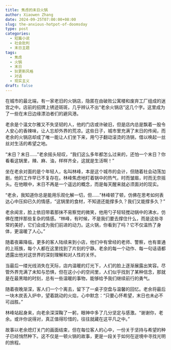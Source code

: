 ```yaml
---
title: 焦虑的末日火锅
author: Xiaowen Zhang
date: 2024-09-25T07:00:00+08:00
slug: the-anxious-hotpot-of-doomsday
type: post
categories:
  - 短篇小说
  - 社会批判
  - 末日主题
tags:
  - 焦虑
  - 火锅
  - 末日
  - 狄更斯风格
  - 对话
  - 现实主义
draft: false
---
```


在城市的最北端，有一家老旧的火锅店，隐匿在由破败公寓楼和废弃工厂组成的迷宫之中。店前的招牌上锈迹斑斑，几乎辨认不出“老余火锅店”这几个字。这里成为了一些在末日边缘漂泊者们的避风港。

老余是个温文尔雅又不失坚韧的人，他的门店或许破旧，但是店内总是飘着一股令人安心的香辣味，让人忘却外界的荒凉。这些日子，城市里充满了末日的传闻，而老余的火锅店却成了唯一能让人们坐下来，用勺子翻动滚烫的汤锅，借以唤起一丝丝对生活的希望之地。

“末日？末日……”老余摇头轻叹，“我们这么多年都怎么过来的，还怕一个末日？你看看这锅里，辣、麻、油，样样齐全，这就是生活啊！”

坐在老余对面的是个年轻人，名叫林峰，本是这个城市的会计，但随着社会动荡加剧，他的工作早已不复存在。林峰焦虑地盯着锅中的热气，时而皱眉，时而无奈摇头。在他眼中，末日不再是一个遥远的概念，而是每天醒来就必须面对的现实。

“老余，我知道你总是能用乐观化解一切，但……”林峰顿了顿，仿佛在思考如何表达心中压抑已久的情感，“这锅里的食材，不知道还能撑多久？我们又能撑多久？”

老余闻言，脸上依旧带着那抹不易察觉的微笑，他用勺子轻轻搅动锅中的沸水，仿佛在搅拌那些复杂的情感。“林峰，有时候，不是我们要去撑住什么，而是这些寻常的美好，它们会成为我们前进的动力。这火锅，你看到了吗？它不仅温热了身体，更温暖了人心。”

随着夜幕降临，更多的客人陆续来到小店，他们中有曾经的老师、警察，也有普通的上班族，每个人都在这里找到了片刻的宁静。老余的每一个动作、每一句话语都透露出他对这世界的深刻理解和对人性的关怀。

当最后一缕光线消失在天际，店内温暖的灯光下，人们的脸上逐渐展露出笑容。尽管外界充满了未知与恐惧，但在这小小的空间里，人们似乎找到了某种信念，那就是在最黑暗的时刻，总有一些温暖的事物，能够给予我们继续前行的勇气。

随着夜晚渐深，客人们一个个离去，留下了一桌子空盘与温馨的回忆。老余将最后一块木炭丢入炉中，望着跳动的火焰，心中默念：“只要心怀希望，末日也未必不可战胜。”

林峰站起身来，向老余深深鞠了一躬，眼神中多了几分坚定与感激。“谢谢你，老余。或许你说得对，真正值得珍惜的，往往就藏在这平凡之中。”

故事以老余熄灯关门的画面结束，但在每位客人的心中，一份关于坚持与希望的种子已经悄然种下。这不仅是一顿火锅的故事，更是一段关于如何在逆境中寻找光明的旅程。